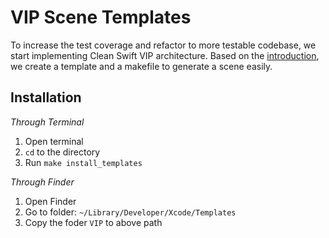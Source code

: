 # VIP Scene Templates
To increase the test coverage and refactor to more testable codebase, we start implementing Clean Swift VIP architecture. Based on the [introduction](https://clean-swift.com/), we create a template and a makefile to generate a scene easily.

## Installation
*Through Terminal*
1. Open terminal
2. `cd` to the directory
3. Run `make install_templates`

*Through Finder*
1. Open Finder
2. Go to folder: `~/Library/Developer/Xcode/Templates`
3. Copy the foder `VIP` to above path
